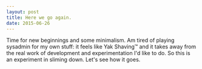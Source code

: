 ```yaml
---
layout: post
title: Here we go again. 
date: 2015-06-26
---
```


Time for new beginnings and some minimalism.  Am tired of playing
sysadmin for my own stuff: it feels like Yak Shaving™ and it takes
away from the real work of development and experimentation I'd like to
do.  So this is an experiment in sliming down.  Let's see how it goes.

